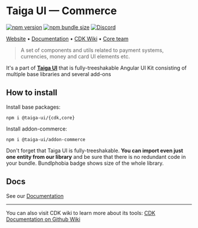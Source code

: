 # Taiga UI — Commerce

[![npm version](https://img.shields.io/npm/v/@taiga-ui/addon-commerce.svg)](https://npmjs.com/package/@taiga-ui/addon-commerce)
[![npm bundle size](https://img.shields.io/bundlephobia/minzip/@taiga-ui/addon-commerce)](https://bundlephobia.com/result?p=@taiga-ui/addon-commerce)
[![Discord](https://img.shields.io/discord/748677963142135818?color=7289DA&label=%23taiga-ui&logo=discord&logoColor=white)](https://discord.gg/Us8d8JVaTg)

[Website](https://taiga-ui.dev) • [Documentation](https://taiga-ui.dev/getting-started) • [CDK Wiki](https://github.com/TinkoffCreditSystems/taiga-ui/wiki) • [Core team](https://github.com/TinkoffCreditSystems/taiga-ui/#core-team)

> A set of components and utils related to payment systems, currencies, money and card UI elements etc.

It's a part of [**Taiga UI**](https://github.com/TinkoffCreditSystems/taiga-ui) that is fully-treeshakable Angular UI Kit consisting of multiple base libraries and several add-ons

## How to install

Install base packages:

```
npm i @taiga-ui/{cdk,core}
```

Install addon-commerce:

```
npm i @taiga-ui/addon-commerce
```

Don't forget that Taiga UI is fully-treeshakable. **You can import even just one entity from our library** and be sure that there is no redundant code in your bundle. Bundlphobia badge shows size of the whole library.

## Docs

See our [Documentation](https://taiga-ui.dev/getting-started)

---

You can also visit CDK wiki to learn more about its tools:
[CDK Documentation on Github Wiki](https://github.com/TinkoffCreditSystems/taiga-ui/wiki/CDK)
